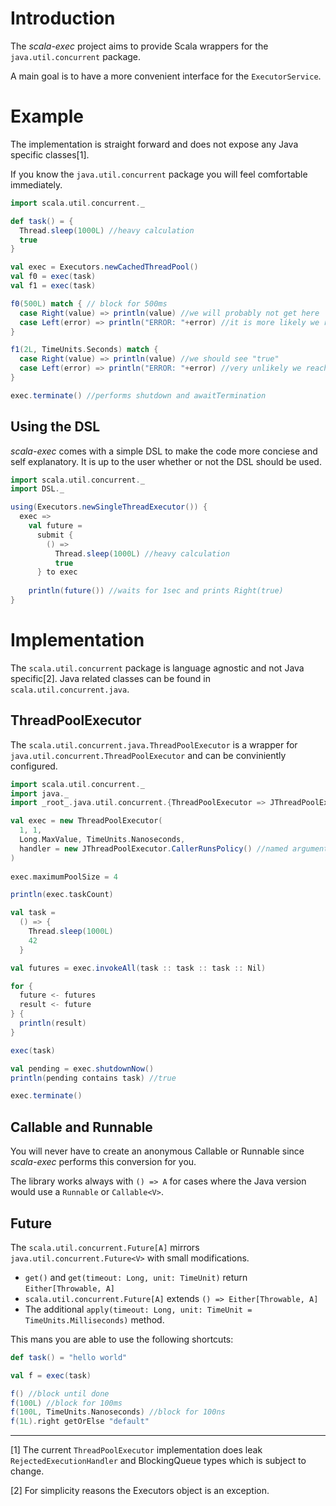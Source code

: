 # Introduction
The _scala-exec_ project aims to provide Scala wrappers for the `java.util.concurrent` package.

A main goal is to have a more convenient interface for the `ExecutorService`.

# Example
The implementation is straight forward and does not expose any Java specific classes[1].

If you know the `java.util.concurrent` package you will feel comfortable immediately.

```scala
import scala.util.concurrent._

def task() = {
  Thread.sleep(1000L) //heavy calculation
  true
}

val exec = Executors.newCachedThreadPool()
val f0 = exec(task)
val f1 = exec(task)

f0(500L) match { // block for 500ms
  case Right(value) => println(value) //we will probably not get here
  case Left(error) => println("ERROR: "+error) //it is more likely we reach this one
}

f1(2L, TimeUnits.Seconds) match {
  case Right(value) => println(value) //we should see "true"
  case Left(error) => println("ERROR: "+error) //very unlikely we reach this one
}

exec.terminate() //performs shutdown and awaitTermination
```

## Using the DSL
_scala-exec_ comes with a simple DSL to make the code more conciese and self explanatory.
It is up to the user whether or not the DSL should be used.

```scala
import scala.util.concurrent._
import DSL._

using(Executors.newSingleThreadExecutor()) {
  exec =>
    val future = 
      submit { 
        () =>
          Thread.sleep(1000L) //heavy calculation
          true
      } to exec
      
    println(future()) //waits for 1sec and prints Right(true)
}
```


# Implementation

The `scala.util.concurrent` package is language agnostic and not Java specific[2]. 
Java related classes can be found in `scala.util.concurrent.java`.

## ThreadPoolExecutor
The `scala.util.concurrent.java.ThreadPoolExecutor` is a wrapper for `java.util.concurrent.ThreadPoolExecutor` and
can be conviniently configured.

```scala
import scala.util.concurrent._
import java._
import _root_.java.util.concurrent.{ThreadPoolExecutor => JThreadPoolExecutor}

val exec = new ThreadPoolExecutor(
  1, 1,
  Long.MaxValue, TimeUnits.Nanoseconds,
  handler = new JThreadPoolExecutor.CallerRunsPolicy() //named arguments ftw!
)
  
exec.maximumPoolSize = 4

println(exec.taskCount)

val task =
  () => {
    Thread.sleep(1000L)
    42
  }

val futures = exec.invokeAll(task :: task :: task :: Nil)

for {
  future <- futures
  result <- future
} {
  println(result)
}

exec(task)

val pending = exec.shutdownNow()
println(pending contains task) //true

exec.terminate()
```

## Callable and Runnable
You will never have to create an anonymous Callable or Runnable since _scala-exec_ performs this conversion for you.

The library works always with `() => A` for cases where the Java version would use a `Runnable` or `Callable<V>`.

## Future
The `scala.util.concurrent.Future[A]` mirrors `java.util.concurrent.Future<V>` with small modifications.

* `get()` and `get(timeout: Long, unit: TimeUnit)` return `Either[Throwable, A]`
* `scala.util.concurrent.Future[A]` extends `() => Either[Throwable, A]`
* The additional `apply(timeout: Long, unit: TimeUnit = TimeUnits.Milliseconds)` method.

This mans you are able to use the following shortcuts:

```scala
def task() = "hello world"

val f = exec(task)

f() //block until done
f(100L) //block for 100ms
f(100L, TimeUnits.Nanoseconds) //block for 100ns
f(1L).right getOrElse "default"
```

---

[1] The current `ThreadPoolExecutor` implementation does leak `RejectedExecutionHandler` and BlockingQueue types which is subject to change.

[2] For simplicity reasons the Executors object is an exception.
